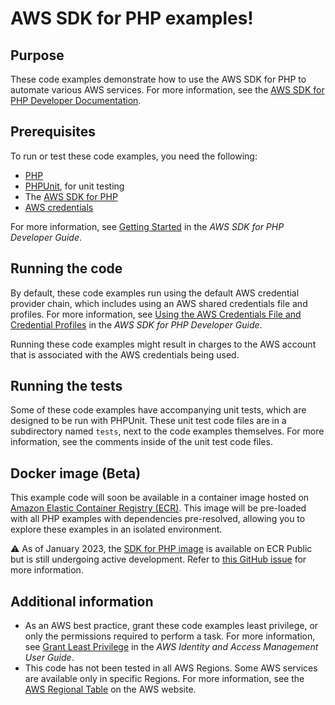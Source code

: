 # AWS SDK for PHP examples!

## Purpose

These code examples demonstrate how to use the AWS SDK for PHP to automate various AWS services. For more information, see the [AWS SDK for PHP Developer Documentation](https://docs.aws.amazon.com/sdk-for-php).

## Prerequisites

To run or test these code examples, you need the following:

- [PHP](https://www.php.net/)
- [PHPUnit](https://phpunit.de/), for unit testing
- The [AWS SDK for PHP](https://aws.amazon.com/sdk-for-php/)
- [AWS credentials](https://docs.aws.amazon.com/sdk-for-php/v3/developer-guide/guide_credentials.html)

For more information, see [Getting Started](https://docs.aws.amazon.com/sdk-for-php/v3/developer-guide/getting-started_index.html) in the *AWS SDK for PHP Developer Guide*.

## Running the code 

By default, these code examples run using the default AWS credential provider chain, which includes using an AWS shared credentials file and profiles. For more information, see [Using the AWS Credentials File and Credential Profiles](https://docs.aws.amazon.com/sdk-for-php/v3/developer-guide/guide_credentials_profiles.html) in the *AWS SDK for PHP Developer Guide*.

Running these code examples might result in charges to the AWS account that is associated with the AWS credentials being used.

## Running the tests

Some of these code examples have accompanying unit tests, which are designed to be run with PHPUnit. These unit test code files are in a subdirectory named `tests`, next to the code examples themselves. For more information, see the comments inside of the unit test code files.

## Docker image (Beta)
This example code will soon be available in a container image
hosted on [Amazon Elastic Container Registry (ECR)](https://docs.aws.amazon.com/AmazonECR/latest/userguide/what-is-ecr.html). This image will be pre-loaded
with all PHP examples with dependencies pre-resolved, allowing you to explore
these examples in an isolated environment.

⚠️ As of January 2023, the [SDK for PHP image](https://gallery.ecr.aws/aws-docs-sdk-examples/php) is available on ECR Public but is still
undergoing active development. Refer to
[this GitHub issue](https://github.com/awsdocs/aws-doc-sdk-examples/issues/4131)
for more information.

## Additional information

- As an AWS best practice, grant these code examples least privilege, or only the permissions required to perform a task. For more information, see 
  [Grant Least Privilege](https://docs.aws.amazon.com/IAM/latest/UserGuide/best-practices.html#grant-least-privilege) in the *AWS Identity and Access Management User Guide*.
- This code has not been tested in all AWS Regions. Some AWS services are available only in specific Regions. For more information, see the 
  [AWS Regional Table](https://aws.amazon.com/about-aws/global-infrastructure/regional-product-services/) on the AWS website.

